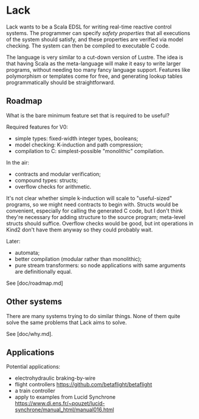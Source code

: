 # Lack

Lack wants to be a Scala EDSL for writing real-time reactive control systems.
The programmer can specify _safety properties_ that all executions of the system should satisfy, and these properties are verified via model checking.
The system can then be compiled to executable C code.

The language is very similar to a cut-down version of Lustre.
The idea is that having Scala as the meta-language will make it easy to write larger programs, without needing too many fancy language support.
Features like polymorphism or templates come for free, and generating lookup tables programmatically should be straightforward.

## Roadmap

What is the bare minimum feature set that is required to be useful?

Required features for V0:
* simple types: fixed-width integer types, booleans;
* model checking: K-induction and path compression;
* compilation to C: simplest-possible "monolithic" compilation.

In the air:
* contracts and modular verification;
* compound types: structs;
* overflow checks for arithmetic.

It's not clear whether simple k-induction will scale to "useful-sized" programs, so we might need contracts to begin with.
Structs would be convenient, especially for calling the generated C code, but I don't think they're necessary for adding structure to the source program; meta-level structs should suffice.
Overflow checks would be good, but int operations in Kind2 don't have them anyway so they could probably wait.

Later:
* automata;
* better compilation (modular rather than monolithic);
* pure stream transformers: so node applications with same arguments are definitionally equal.

See [doc/roadmap.md]

## Other systems

There are many systems trying to do similar things.
None of them quite solve the same problems that Lack aims to solve.

See [doc/why.md].

## Applications

Potential applications:
* electrohydraulic braking-by-wire
* flight controllers https://github.com/betaflight/betaflight
* a train controller
* apply to examples from Lucid Synchrone https://www.di.ens.fr/~pouzet/lucid-synchrone/manual_html/manual016.html